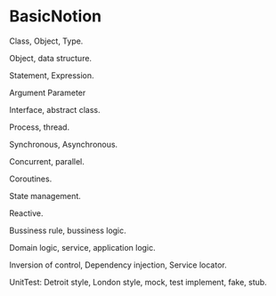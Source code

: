 # BasicNotion

Class, Object, Type.

Object, data structure.

Statement, Expression.

Argument Parameter

Interface, abstract class.

Process, thread.

Synchronous, Asynchronous.

Concurrent, parallel.

Coroutines.

State management.

Reactive.

Bussiness rule, bussiness logic.

Domain logic, service, application logic.

Inversion of control, Dependency injection, Service locator.

UnitTest: Detroit style, London style, mock, test implement, fake, stub.
